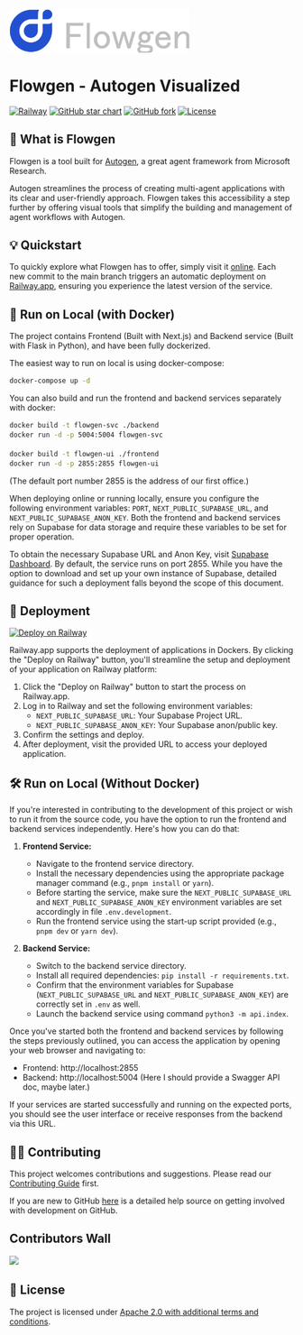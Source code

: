 <img src="./frontend/public/logo-full.png" width="320" />

# Flowgen - Autogen Visualized

[![Railway](https://img.shields.io/badge/Railway-Flowgen-blue.svg)](https://railway.app/project/ce1fca93-8fa5-4537-b647-20e1636102c3)
[![GitHub star chart](https://img.shields.io/github/stars/tiwater/flowgen?style=social)](https://star-history.com/#tiwater/flowgen)
[![GitHub fork](https://img.shields.io/github/forks/tiwater/flowgen?style=social)](https://github.com/tiwater/flowgen/fork)
[![License](https://img.shields.io/badge/License-Apache_2.0-blue.svg)](https://opensource.org/licenses/Apache-2.0)

## 🤖 What is Flowgen

Flowgen is a tool built for [Autogen](https://microsoft.github.io/autogen/), a great agent framework from Microsoft Research.

Autogen streamlines the process of creating multi-agent applications with its clear and user-friendly approach. Flowgen takes this accessibility a step further by offering visual tools that simplify the building and management of agent workflows with Autogen.

## 💡 Quickstart

To quickly explore what Flowgen has to offer, simply visit it [online](https://flowgen.app). Each new commit to the main branch triggers an automatic deployment on [Railway.app](https://railway.app), ensuring you experience the latest version of the service.

## 🐳 Run on Local (with Docker)

The project contains Frontend (Built with Next.js) and Backend service (Built with Flask in Python), and have been fully dockerized.

The easiest way to run on local is using docker-compose:

```bash
docker-compose up -d
```

You can also build and run the frontend and backend services separately with docker:

```bash
docker build -t flowgen-svc ./backend
docker run -d -p 5004:5004 flowgen-svc

docker build -t flowgen-ui ./frontend
docker run -d -p 2855:2855 flowgen-ui
```

(The default port number 2855 is the address of our first office.)

When deploying online or running locally, ensure you configure the following environment variables: `PORT`, `NEXT_PUBLIC_SUPABASE_URL`, and `NEXT_PUBLIC_SUPABASE_ANON_KEY`. Both the frontend and backend services rely on Supabase for data storage and require these variables to be set for proper operation.

To obtain the necessary Supabase URL and Anon Key, visit [Supabase Dashboard](https://supabase.com/dashboard/projects). By default, the service runs on port 2855. While you have the option to download and set up your own instance of Supabase, detailed guidance for such a deployment falls beyond the scope of this document.

## 🚀 Deployment

[![Deploy on Railway](https://railway.app/button.svg)](https://railway.app/template/NCoZBC?referralCode=5I-BUc)

Railway.app supports the deployment of applications in Dockers. By clicking the "Deploy on Railway" button, you'll streamline the setup and deployment of your application on Railway platform:

1. Click the "Deploy on Railway" button to start the process on Railway.app.
2. Log in to Railway and set the following environment variables:
   - `NEXT_PUBLIC_SUPABASE_URL`: Your Supabase Project URL.
   - `NEXT_PUBLIC_SUPABASE_ANON_KEY`: Your Supabase anon/public key.
3. Confirm the settings and deploy.
4. After deployment, visit the provided URL to access your deployed application.

## 🛠️ Run on Local (Without Docker)

If you're interested in contributing to the development of this project or wish to run it from the source code, you have the option to run the frontend and backend services independently. Here's how you can do that: 

1. **Frontend Service:**
   - Navigate to the frontend service directory.
   - Install the necessary dependencies using the appropriate package manager command (e.g., `pnpm install` or `yarn`).
   - Before starting the service, make sure the `NEXT_PUBLIC_SUPABASE_URL` and `NEXT_PUBLIC_SUPABASE_ANON_KEY` environment variables are set accordingly in file `.env.development`.
   - Run the frontend service using the start-up script provided (e.g., `pnpm dev` or `yarn dev`).

2. **Backend Service:**
   - Switch to the backend service directory.
   - Install all required dependencies: `pip install -r requirements.txt`.
   - Confirm that the environment variables for Supabase (`NEXT_PUBLIC_SUPABASE_URL` and `NEXT_PUBLIC_SUPABASE_ANON_KEY`) are correctly set in `.env` as well.
   - Launch the backend service using command `python3 -m api.index`.

Once you've started both the frontend and backend services by following the steps previously outlined, you can access the application by opening your web browser and navigating to:

* Frontend: http://localhost:2855
* Backend: http://localhost:5004 (Here I should provide a Swagger API doc, maybe later.)

If your services are started successfully and running on the expected ports, you should see the user interface or receive responses from the backend via this URL.

## 👨‍💻 Contributing

This project welcomes contributions and suggestions. Please read our [Contributing Guide](./CONTRIBUTING.md) first.

If you are new to GitHub [here](https://help.github.com/categories/collaborating-with-issues-and-pull-requests/) is a detailed help source on getting involved with development on GitHub.

## Contributors Wall
<a href="https://github.com/tiwater/flowgen/graphs/contributors">
  <img src="https://contrib.rocks/image?repo=tiwater/flowgen" />
</a>

## 📝 License

The project is licensed under [Apache 2.0 with additional terms and conditions](./LICENSE.md).